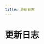 ```yaml
---
title: 更新日志
---
```


# 更新日志

<p></p> 

<template>
  <a-timeline>
    <a-timeline-item>
      2022.4.15
      <p>
         - <a-tag color="red">漏洞相关</a-tag>瑞友 应用虚拟化系统 GetBSAppUrl SQL注入漏洞<br/>
         - <a-tag color="red">漏洞相关</a-tag>才茂通信 网关  formping 远程命令执行漏洞<br/>
         - <a-tag color="red">漏洞相关</a-tag>Go-fastdfs upload 任意文件上传漏洞 CVE-2023-1800<br/>
         - <a-tag color="red">漏洞相关</a-tag>Go-fastdfs GetClientIp 未授权访问漏洞<br/>
      </p>
    </a-timeline-item>
    <a-timeline-item>
      2022.4.6
      <p>
         - <a-tag color="red">漏洞相关</a-tag>EasyImage manager.php 后台任意文件上传漏洞<br/>
         - <a-tag color="red">漏洞相关</a-tag>EasyImage down.php 任意文件读取漏洞<br/>
         - <a-tag color="red">漏洞相关</a-tag>MLflow get-artifact 任意文件读取漏洞 CVE-2023-1177<br/>
      </p>
    </a-timeline-item>
    <a-timeline-item>
      2022.3.28
      <p>
         - <a-tag color="red">漏洞相关</a-tag>Alibaba Nacos secret.key默认密钥 未授权访问漏洞<br/>
         - <a-tag color="red">漏洞相关</a-tag>泛微OA E-Cology browser.jsp SQL注入漏洞<br/>
         - <a-tag color="red">漏洞相关</a-tag>MinIO verify 敏感信息泄漏漏洞 CVE-2023-28432<br/>
      </p>
    </a-timeline-item>
    <a-timeline-item>
      2022.3.11
      <p>
         - <a-tag color="red">漏洞相关</a-tag>紫光档案管理系统 upload.html 后台文件上传漏洞<br/>
         - <a-tag color="red">漏洞相关</a-tag>拓尔思 MAS testCommandExecutor.jsp 远程命令执行漏洞<br/>
         - <a-tag color="red">漏洞相关</a-tag>O2OA open 后台任意文件读取漏洞<br/>
         - <a-tag color="red">漏洞相关</a-tag>联软安界 UniSDP 软件定义边界系统 commondRetSt 命令执行漏洞<br/>
         - <a-tag color="red">漏洞相关</a-tag>网神 SecIPS 3600 debug_info_export 任意文件下载漏洞<br/>
         - <a-tag color="red">漏洞相关</a-tag>网康 NS-ASG安全网关 index.php 远程命令执行漏洞<br/>
         - <a-tag color="red">漏洞相关</a-tag>网康 下一代防火墙 HeartBeat.php 远程命令执行漏洞<br/>
         - <a-tag color="red">漏洞相关</a-tag>金山 VGM防毒墙 downFile.php 任意文件读取漏洞<br/>
      </p>
    </a-timeline-item>
    <a-timeline-item>
      2022.3.8
      <p>
         - <a-tag color="red">漏洞相关</a-tag>Joomla application 未授权访问漏洞 CVE-2023-23752<br/>
         - <a-tag color="red">漏洞相关</a-tag>Panabit iXCache date_config 后台命令执行漏洞<br/>
         - <a-tag color="red">漏洞相关</a-tag>Panabit Panalog sy_addmount.php 远程命令执行漏洞<br/>
      </p>
    </a-timeline-item>
    <a-timeline-item>
      2022.12.17
      <p>
         - <a-tag color="red">漏洞相关</a-tag>V2Board Admin.php 越权访问漏洞<br/>
      </p>
    </a-timeline-item>
    <a-timeline-item>
      2022.12.16
      <p>
         - <a-tag color="red">漏洞相关</a-tag>Cacti remote_agent.php 远程命令执行漏洞 CVE-2022-46169<br/>
         - <a-tag color="red">漏洞相关</a-tag>ThinkPHP LoadLangPack lang 任意文件包含漏洞<br/>
         - <a-tag color="red">漏洞相关</a-tag>YApi 接口管理平台 up SQL注入漏洞<br/>
      </p>
    </a-timeline-item>
    <a-timeline-item>
      2022.12.4
      <p>
         - <a-tag color="red">漏洞相关</a-tag>WordPress Welcart e-Commerce progress-check.php 任意文件读取漏洞 CVE-2022-41840<br/>
         - <a-tag color="red">漏洞相关</a-tag>SolarView network_test.php 远程命令执行漏洞 CVE-2022-40881<br/>
      </p>
    </a-timeline-item>
    <a-timeline-item>
      2022.11.8
      <p>
         - <a-tag color="blue">CTF夺旗</a-tag>Misc: 文件修复,压缩包破解,图片隐写,音频隐写<br/>
      </p>
    </a-timeline-item>
    <a-timeline-item>
      2022.10.18
      <p>
         - <a-tag color="red">漏洞相关</a-tag>Dogtag PKI XML实体注入漏洞 CVE-2022-2414<br/>
         - <a-tag color="red">漏洞相关</a-tag>Dolibarr edit.php 远程命令执行漏洞 CVE-2022-40871<br/>
         - <a-tag color="red">漏洞相关</a-tag>Fortinet FortiOS admin 远程命令执行漏洞 CVE-2022-40684<br/>
      </p>
    </a-timeline-item>
    <a-timeline-item>
      2022.10.11
      <p>
         - <a-tag color="red">漏洞相关</a-tag>用友 畅捷通远程通 GNRemote.dll SQL注入漏洞<br/>
         - <a-tag color="red">漏洞相关</a-tag>AVEVA InTouch安全网关 AccessAnywhere 任意文件读取漏洞 CVE-2022-23854<br/>
         - <a-tag color="red">漏洞相关</a-tag>Dapr Dashboard configurations 未授权访问漏洞 CVE-2022-38817<br/>
         - <a-tag color="red">漏洞相关</a-tag>WordPress All-in-One Video Gallery video.php 任意文件读取漏洞 CVE-2022-2633<br/>
      </p>
    </a-timeline-item>
    <a-timeline-item>
      2022.10.3
      <p>
         - <a-tag color="red">漏洞相关</a-tag>GLPI htmLawedTest.php 远程命令执行漏洞 CVE-2022-35914<br/>
      </p>
    </a-timeline-item>
    <a-timeline-item>
      2022.9.27
      <p>
         - <a-tag color="red">漏洞相关</a-tag>源天OA GetDataAction SQL注入漏洞<br/>
         - <a-tag color="red">漏洞相关</a-tag>通达OA v11.9 getdata 任意命令执行漏洞<br/>
         - <a-tag color="red">漏洞相关</a-tag>泛微OA E-Office OfficeServer.php 任意文件上传漏洞<br/>
      </p>
    </a-timeline-item>
    <a-timeline-item>
      2022.9.26
      <p>
         - <a-tag color="red">漏洞相关</a-tag>Laravel Filemanager插件 download 任意文件读取漏洞 CVE-2022-40734<br/>
      </p>
    </a-timeline-item>
    <a-timeline-item>
      2022.9.21
      <p>
         - <a-tag color="red">漏洞相关</a-tag>Atlassian Bitbucket archive 远程命令执行漏洞 CVE-2022-36804<br/>
      </p>
    </a-timeline-item>
    <a-timeline-item>
      2022.9.18
      <p>
         - <a-tag color="blue">CTF夺旗</a-tag>区块链: 工具安装与使用<br/>
         - <a-tag color="blue">CTF夺旗</a-tag>区块链: 关于区块链<br/>
         - <a-tag color="blue">CTF夺旗</a-tag>区块链: Solidity语言<br/>
      </p>
    </a-timeline-item>
    <a-timeline-item>
      2022.9.5
      <p>
         - <a-tag color="red">漏洞相关</a-tag>FLIR-AX8 res.php 后台命令执行漏洞<br/>
         - <a-tag color="red">漏洞相关</a-tag>Linux openvswitch权限提升漏洞 CVE-2022-2639<br/>
      </p>
    </a-timeline-item>
    <a-timeline-item>
      2022.9.5
      <p>
         - <a-tag color="red">漏洞相关</a-tag>泛微OA E-Cology jqueryFileTree.jsp 目录遍历漏洞<br/>
         - <a-tag color="red">漏洞相关</a-tag>万户OA DocumentEdit.jsp SQL注入漏洞<br/>
         - <a-tag color="red">漏洞相关</a-tag>万户OA TeleConferenceService XXE注入漏洞<br/>
         - <a-tag color="red">漏洞相关</a-tag>万户OA DownloadServlet 任意文件读取漏洞<br/>
         - <a-tag color="red">漏洞相关</a-tag>muhttpd 任意文件读取漏洞 CVE-2022-31793<br/>
         - <a-tag color="red">漏洞相关</a-tag>用友 畅捷通T+ Upload.aspx 任意文件上传漏洞<br/>
      </p>
    </a-timeline-item>
    <a-timeline-item>
      2022.9.3
      <p>
         - <a-tag color="red">漏洞相关</a-tag>Apache Spark doAs 远程命令执行漏洞 CVE-2022-33891<br/>
         - <a-tag color="red">漏洞相关</a-tag>用友 畅捷通T+ DownloadProxy.aspx 任意文件读取漏洞<br/>
         - <a-tag color="red">漏洞相关</a-tag>用友 畅捷通T+ RecoverPassword.aspx 管理员密码修改漏洞<br/>
      </p>
    </a-timeline-item>
    <a-timeline-item>
      2022.8.28
      <p>
         - <a-tag color="red">漏洞相关</a-tag>O2OA invoke 后台远程命令执行漏洞 CNVD-2020-18740<br/>
      </p>
    </a-timeline-item>
    <a-timeline-item>
      2022.8.27
      <p>
         - <a-tag color="red">漏洞相关</a-tag>Webgrind fileviewer.phtml 任意文件读取漏洞 CVE-2018-12909<br/>
         - <a-tag color="red">漏洞相关</a-tag>Webmin password_change.cgi 远程命令执行漏洞 CVE-2019-15107<br/>
         - <a-tag color="red">漏洞相关</a-tag>Webmin rpc.cgi 后台远程命令执行漏洞 CVE-2019-15642<br/>
         - <a-tag color="red">漏洞相关</a-tag>Webmin update.cgi 后台远程命令执行漏洞 CVE-2022-0824<br/>
      </p>
    </a-timeline-item>
    <a-timeline-item>
      2022.8.23 
      <p>
         - <a-tag color="red">漏洞相关</a-tag>HIKVISION 综合安防管理平台 applyCT Fastjson远程命令执行漏洞<br/>
         - <a-tag color="red">漏洞相关</a-tag>Teleport堡垒机 do-login 任意用户登录漏洞<br/>
         - <a-tag color="red">漏洞相关</a-tag>Teleport堡垒机 get-file 后台任意文件读取漏洞<br/>
      </p>
    </a-timeline-item>
    <a-timeline-item>
      2022.8.7
      <p>
         - <a-tag color="red">漏洞相关</a-tag>NPS auth_key 未授权访问漏洞<br/>
      </p>
    </a-timeline-item>
    <a-timeline-item>
      2022.8.1
      <p>
         - <a-tag color="red">漏洞相关</a-tag>泛微OA E-Cology VerifyQuickLogin.jsp 任意管理员登录漏洞<br/>
         - <a-tag color="red">漏洞相关</a-tag>安恒 明御WEB应用防火墙 report.php 任意用户登录漏洞<br/>
         - <a-tag color="red">漏洞相关</a-tag>用友 GRP-U8 UploadFileData 任意文件上传漏洞<br/>
         - <a-tag color="red">漏洞相关</a-tag>万户OA OfficeServer.jsp 任意文件上传漏洞<br/>
         - <a-tag color="red">漏洞相关</a-tag>致远OA 帆软组件 ReportServer 目录遍历漏洞<br/>
         - <a-tag color="red">漏洞相关</a-tag>致远OA wpsAssistServlet 任意文件上传漏洞<br/>
      </p>
    </a-timeline-item>
    <a-timeline-item>
      2022.7.28
      <p>
         - <a-tag color="red">漏洞相关</a-tag>Roxy-Wi options.py 远程命令执行漏洞 CVE-2022-31137<br/>
      </p>
    </a-timeline-item>
    <a-timeline-item>
      2022.7.13
      <p>
         - <a-tag color="red">漏洞相关</a-tag>蓝凌OA treexml.tmpl 远程命令执行漏洞<br/>
      </p>
    </a-timeline-item>
    <a-timeline-item>
      2022.7.12
      <p>
         - <a-tag color="red">漏洞相关</a-tag>通达OA v2017 video_file.php 任意文件下载漏洞<br/>
         - <a-tag color="red">漏洞相关</a-tag>极限OA video_file.php 任意文件读取漏洞<br/>
      </p>
    </a-timeline-item>
    <a-timeline-item>
      2022.7.10
      <p>
         - <a-tag color="red">漏洞相关</a-tag>小米 路由器 extdisks 任意文件读取漏洞 CVE-2019-18371<br/>
         - <a-tag color="red">漏洞相关</a-tag>小米 路由器 c_upload 远程命令执行漏洞 CVE-2019-18370<br/>
         - <a-tag color="red">漏洞相关</a-tag>D-LINK DAP-2020 webproc 任意文件读取漏洞 CVE-2021-27250<br/>
         - <a-tag color="red">漏洞相关</a-tag>Franklin Fueling Systems tsaupload.cgi 任意文件读取漏洞 CVE-2021-46417<br/>
      </p>
    </a-timeline-item>
    <a-timeline-item>
      2022.7.9
      <p>
         - <a-tag color="red">漏洞相关</a-tag>Apache Hadoop Yarn RPC 远程命令执行漏洞<br/>
      </p>
    </a-timeline-item>
    <a-timeline-item>
      2022.7.6
      <p>
         - <a-tag color="red">漏洞相关</a-tag>Goahead LD_PRELOAD 远程命令执行漏洞 CVE-2021-42342<br/>
         - <a-tag color="red">漏洞相关</a-tag>Goahead LD_PRELOAD 远程命令执行漏洞 CVE-2017-17562<br/>
      </p>
    </a-timeline-item>
    <a-timeline-item>
      2022.7.3
      <p>
         - <a-tag color="red">漏洞相关</a-tag>WordPress Simple File List ee-downloader.php 任意文件读取漏洞 CVE-2022-1119<br/>
      </p>
    </a-timeline-item>
    <a-timeline-item>
      2022.7.2
      <p>
         - <a-tag color="red">漏洞相关</a-tag>泛微OA E-Cology HrmCareerApplyPerView.jsp SQL注入漏洞<br/>
      </p>
    </a-timeline-item>
    <a-timeline-item>
      2022.7.1
      <p>
         - <a-tag color="red">漏洞相关</a-tag>泛微OA E-Weaver SignatureDownLoad 任意文件读取漏洞<br/>
      </p>
    </a-timeline-item>
    <a-timeline-item>
      2022.6.27
      <p>
         - <a-tag color="red">漏洞相关</a-tag>七牛云 logkit log_path 任意文件读取漏洞<br/>
      </p>
    </a-timeline-item>
    <a-timeline-item>
      2022.6.26
      <p>
         - <a-tag color="red">漏洞相关</a-tag>Fortinet FortiWeb sslvpn_websession 路径遍历漏洞 CVE-2018-13379<br/>
         - <a-tag color="red">漏洞相关</a-tag>nginxWebUI cmdOver 后台命令执行漏洞<br/>
         - <a-tag color="red">漏洞相关</a-tag>WiseGiga NAS down_data.php 任意文件下载漏洞<br/>
         - <a-tag color="red">漏洞相关</a-tag>WiseGiga NAS group.php 远程命令执行漏洞<br/>
      </p>
    </a-timeline-item>
    <a-timeline-item>
      2022.6.24
      <p>
         - <a-tag color="red">漏洞相关</a-tag>Rails Accept 任意文件读取漏洞 CVE-2019-5418<br/>
         - <a-tag color="red">漏洞相关</a-tag>Rails sprockets 任意文件读取漏洞 CVE-2018-3760<br/>
      </p>
    </a-timeline-item>
    <a-timeline-item>
      2022.6.17
      <p>
         - <a-tag color="red">漏洞相关</a-tag>Linux eBPF权限提升漏洞 CVE-2022-23222<br/>
      </p>
    </a-timeline-item>
    <a-timeline-item>
      2022.6.4
      <p>
         - <a-tag color="red">漏洞相关</a-tag>Atlassian Confluence OGNL注入漏洞 CVE-2022-26134<br/>
      </p>
    </a-timeline-item>
    <a-timeline-item>
      2022.6.2
      <p>
         - <a-tag color="red">漏洞相关</a-tag>SolarView Compact conf_mail.php 远程命令执行漏洞 CVE-2022-29303<br/>
         - <a-tag color="red">漏洞相关</a-tag>Telesquare SDT-CW3B1 admin.cgi 远程命令执行漏洞 CVE-2021-46422<br/>
         - <a-tag color="purple">权限提升</a-tag>Linux: SUDO提权<br/>
      </p>
    </a-timeline-item>
    <a-timeline-item>
      2022.5.31
      <p>
         - <a-tag color="purple">权限提升</a-tag>Linux: SUID提权<br/>
      </p>
    </a-timeline-item>
    <a-timeline-item>
      2022.5.25
      <p>
         - <a-tag color="purple">代码审计</a-tag>PHP: 伪协议<br/>
      </p>
    </a-timeline-item>
    <a-timeline-item>
      2022.5.15
      <p>
         - <a-tag color="red">漏洞相关</a-tag>Apache CouchDB epmd 远程命令执行漏洞 CVE-2022-24706<br/>
         - <a-tag color="red">漏洞相关</a-tag>kkFileView getCorsFile 任意文件读取漏洞 CVE-2021-43734<br/>
      </p>
    </a-timeline-item>
    <a-timeline-item>
      2022.5.13
      <p>
         - <a-tag color="red">漏洞相关</a-tag>Zyxel USG FLEX handler 远程命令执行漏洞 CVE-2022-30525<br/>
         - <a-tag color="red">漏洞相关</a-tag>禅道 16.5 router.class.php SQL注入漏洞<br/>
      </p>
    </a-timeline-item>
    <a-timeline-item>
      2022.5.9
      <p>
         - <a-tag color="red">漏洞相关</a-tag>F5 BIG-IP iControl REST身份认证绕过漏洞 CVE-2022-1388<br/>
      </p>
    </a-timeline-item>
     <a-timeline-item>
      2022.5.7
      <p>
         - <a-tag color="red">漏洞相关</a-tag>Casdoor get-organizations SQL注入漏洞 CVE-2022-24124<br/>
      </p>
    </a-timeline-item>
     <a-timeline-item>
      2022.5.6
      <p>
         - <a-tag color="purple">红蓝对抗</a-tag>逻辑漏洞：邮箱轰炸<br/>
      </p>
    </a-timeline-item>
    <a-timeline-item>
      2022.4.27
      <p>
         - <a-tag color="red">漏洞相关</a-tag>ACME Mini_httpd 任意文件读取漏洞 CVE-2018-18778<br/>
      </p>
    </a-timeline-item>
    <a-timeline-item>
      2022.4.27
      <p>
         - <a-tag color="red">漏洞相关</a-tag>Atlassian Jira com.atlassian.jira 敏感信息泄漏 CVE-2019-8442<br/> 
         - <a-tag color="red">漏洞相关</a-tag>Atlassian Jira groupuserpicker 用户信息枚举漏洞 CVE-2019-8449<br/> 
         - <a-tag color="red">漏洞相关</a-tag>Atlassian Jira makeRequest SSRF漏洞 CVE-2019-8451<br/> 
      </p>
    </a-timeline-item>
    <a-timeline-item>
      2022.4.27
      <p>
         - <a-tag color="red">漏洞相关</a-tag>Grafana mysql 后台任意文件读取漏洞 CVE-2019-19499<br/> 
      </p>
    </a-timeline-item>
    <a-timeline-item>
      2022.4.26
      <p>
         - <a-tag color="red">漏洞相关</a-tag>WSO2 proxy SSRF漏洞 WSO2-2019-0598<br/>
      </p>
    </a-timeline-item>
    <a-timeline-item>
      2022.4.24
      <p>
         - <a-tag color="red">漏洞相关</a-tag>WSO2 fileupload 任意文件上传漏洞 CVE-2022-29464<br/>
      </p>
    </a-timeline-item>
    <a-timeline-item>
      2022.4.22
      <p>
         - <a-tag color="red">漏洞相关</a-tag>朗视 TG400 GSM 网关目录遍历 CVE-2021-27328<br/>
         - <a-tag color="red">漏洞相关</a-tag>Finetree 5MP 摄像机 user_pop.php 任意用户添加漏洞 CNVD-2021-42372<br/>
         - <a-tag color="red">漏洞相关</a-tag>Apache SkyWalking graphql SQL注入漏洞 CVE-2020-9483<br/>
      </p>
    </a-timeline-item>
    <a-timeline-item>
      2022.4.20
      <p>
         - <a-tag color="red">漏洞相关</a-tag>LimeSurvey LimeSurveyFileManager.php 后台任意文件读取漏洞 CVE-2020-11455<br/>
      </p>
    </a-timeline-item>
    <a-timeline-item>
      2022.4.19
      <p>
         - <a-tag color="red">漏洞相关</a-tag>Windows Win32k 内核提权漏洞 CVE-2022-21882<br/>
      </p>
    </a-timeline-item>
    <a-timeline-item>
      2022.4.19
      <p>
         - <a-tag color="purple">代码审计</a-tag>PHP: 命令行模式(register_argc_argv配置)<br/>
         - <a-tag color="purple">代码审计</a-tag>PHP: 弱类型比较<br/>
      </p>
    </a-timeline-item>
     <a-timeline-item>
      2022.4.16
      <p>
         - <a-tag color="red">漏洞相关</a-tag>Apache Struts2 S2-062 远程代码执行漏洞 CVE-2021-31805<br/>
      </p>
    </a-timeline-item>
     <a-timeline-item>
      2022.4.15
      <p>
         - <a-tag color="purple">红蓝对抗</a-tag>未授权漏洞，验证码安全<br/>
         - <a-tag color="red">漏洞相关</a-tag>WebLogic Local File Inclusion 本地文件包含漏洞 CVE-2022-21371<br/>
      </p>
    </a-timeline-item>
    <a-timeline-item>
      2022.4.12
      <p>
         - <a-tag color="red">漏洞相关</a-tag>VMware Workspace ONE Access SSTI漏洞 CVE-2022-22954<br/>
      </p>
    </a-timeline-item>
    <a-timeline-item>
      2022.4.4
      <p>
        - <a-tag color="purple">红蓝对抗</a-tag>开始完善红蓝对抗模块(未完成)<br/>
      </p>
    </a-timeline-item>
    <a-timeline-item>
      2022.4.3
      <p>
        - <a-tag color="blue">CTF夺旗</a-tag>开始完善区块链模块(未完成)<br/>
        - <a-tag color="red">漏洞相关</a-tag>Apache Spark unTarUsingTar 命令注入漏洞 SPARK-38631<br/>
      </p>
    </a-timeline-item>
    <a-timeline-item>
      2022.4.2
      <p>
        - <a-tag color="red">漏洞相关</a-tag>TOTOLink 多个设备 download.cgi 远程命令执行漏洞 CVE-2022-25084<br/>
        - <a-tag color="green">文库动态</a-tag>添加CTF分类：Misc,Web,Crypto,Pwn,Reverse,区块链<br/>
      </p>
    </a-timeline-item>
    <a-timeline-item>
      2022.4.1
      <p>
        - <a-tag color="red">漏洞相关</a-tag>Spring Core JDK9+ Spring4Shell远程命令执行漏洞 CVE-2022-22965<br/>
      </p>
    </a-timeline-item>
    <a-timeline-item>
      2022.3.31
      <p>
        - <a-tag color="red">漏洞相关</a-tag>Huawei DG8045 deviceinfo 信息泄漏漏洞 <br/>
      </p>
    </a-timeline-item>
    <a-timeline-item>
      2022.3.28
      <p>
        - <a-tag color="red">漏洞相关</a-tag>Spring Cloud Function SPEL 远程命令执行漏洞 <br/>
        - <a-tag color="red">漏洞相关</a-tag>MotionEye 视频监控组件 list 信息泄漏洞 CVE-2022-25568 <br/>
      </p>
    </a-timeline-item>
    <a-timeline-item>
      2022.3.19
      <p>
        - <a-tag color="red">漏洞相关</a-tag>TerraMaster TOS createRaid 远程命令执行漏洞 CVE-2022-24989 <br/>
        - <a-tag color="red">漏洞相关</a-tag>TerraMaster TOS 信息泄漏漏洞 CVE-2022-24990<br/>
        - <a-tag color="red">漏洞相关</a-tag>Spring Cloud Gateway表达式注入 远程命令执行漏洞 CVE-2022-22947<br/>
        - <a-tag color="red">漏洞相关</a-tag>Redis Lua 沙箱绕过 远程命令执行 CVE-2022-0543<br/>
      </p>
    </a-timeline-item>
    <a-timeline-item>
      2022.3.18
      <p>
        - <a-tag color="red">漏洞相关</a-tag>大华 城市安防监控系统平台管理 attachment_downloadByUrlAtt.action 任意文件下载漏洞<br/>
      </p>
    </a-timeline-item>
    <a-timeline-item>
      2022.3.16
      <p>
        - <a-tag color="green">文库动态</a-tag>开源文库至Github<br/>
      </p>
    </a-timeline-item>
    <a-timeline-item>
      2022.3.14
      <p>
        - <a-tag color="purple">文库动态</a-tag>制作文库Docker镜像让文库更容易部署<br/>
        - <a-tag color="red">漏洞相关</a-tag>漏洞相关文档全部转移完成(阅读效果优化未完成)<br/>
      </p>
    </a-timeline-item>
    <a-timeline-item>
      2022.3.13
      <p>
        - <a-tag color="green">文库动态</a-tag>文库README文档全部完成<br/>
      </p>
    </a-timeline-item>
    <a-timeline-item>
      2022.3.10
      <p>
        - <a-tag color="green">文库动态</a-tag>同步服务器应用漏洞<br/>
      </p>
    </a-timeline-item>
    <a-timeline-item>
      2022.3.8
      <p>
        - <a-tag color="red">漏洞相关</a-tag>Linux DirtyPipe权限提升漏洞 CVE-2022-0847<br/>
        - <a-tag color="green">文库动态</a-tag>同步Web服务器漏洞(Apache,Nginx等)<br/>
      </p>
    </a-timeline-item>
    <a-timeline-item>
      2022.3.6
      <p>
        - <a-tag color="green">文库动态</a-tag>同步操作系统漏洞(Linux, Windows)<br/>
      </p>
    </a-timeline-item>
    <a-timeline-item>
      2022.3.5
      <p>
        - <a-tag color="red">漏洞相关</a-tag>开始同步文库之前的内容，并重构文章Md文档，更加适合阅读<br/>
      </p>
    </a-timeline-item>
    <a-timeline-item>
      2022.3.4
      <p>
        - <a-tag color="purple">文库动态</a-tag>添加插件：Vssue评论，Copy代码插件，阅读进度条插件<br/>
        - <a-tag color="green">文库动态</a-tag>添加模块：建议反馈<br/>
      </p>
    </a-timeline-item>
    <a-timeline-item>
      2022.3.3
      <p>
        - <a-tag color="green">文库动态</a-tag>开始编写各项分类 README文档<br/>
        - <a-tag color="green">文库动态</a-tag>添加分类：漏洞相关，CTF，红蓝对抗，文库动态，关于文库<br/>
      </p>
    </a-timeline-item>
    <a-timeline-item>
      2022.3.2
      <p>
        - <a-tag color="purple">文库动态</a-tag>装修网站，修饰主题<br/>
        - <a-tag color="purple">文库动态</a-tag>搭建主题确定: AntDocs of VuePress<br/>
      </p>
    </a-timeline-item>
    <a-timeline-item>
      2022.3.1
      <p>
        - <a-tag color="green">文库动态</a-tag>开始重构文库<br/>
      </p>
    </a-timeline-item>
  </a-timeline>
</template>

